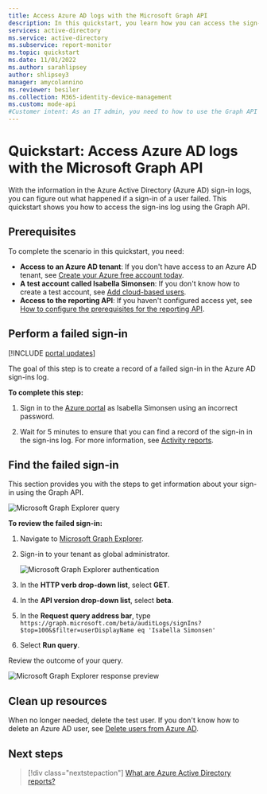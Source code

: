 ```yaml
---
title: Access Azure AD logs with the Microsoft Graph API 
description: In this quickstart, you learn how you can access the sign-ins log using the Graph API.
services: active-directory
ms.service: active-directory
ms.subservice: report-monitor
ms.topic: quickstart
ms.date: 11/01/2022
ms.author: sarahlipsey
author: shlipsey3
manager: amycolannino
ms.reviewer: besiler
ms.collection: M365-identity-device-management
ms.custom: mode-api
#Customer intent: As an IT admin, you need to how to use the Graph API to access the log files so that you can fix issues.
---
```

# Quickstart: Access Azure AD logs with the Microsoft Graph API 

With the information in the Azure Active Directory (Azure AD) sign-in logs, you can figure out what happened if a sign-in of a user failed. This quickstart shows you how to access the sign-ins log using the Graph API.


## Prerequisites

To complete the scenario in this quickstart, you need:

- **Access to an Azure AD tenant**: If you don't have access to an Azure AD tenant, see [Create your Azure free account today](https://azure.microsoft.com/free/?WT.mc_id=A261C142F). 
- **A test account called Isabella Simonsen**: If you don't know how to create a test account, see [Add cloud-based users](../fundamentals/add-users.md#add-a-new-user).
- **Access to the reporting API**: If you haven't configured access yet, see [How to configure the prerequisites for the reporting API](howto-configure-prerequisites-for-reporting-api.md).


## Perform a failed sign-in

[!INCLUDE [portal updates](~/articles/active-directory/includes/portal-update.md)]

The goal of this step is to create a record of a failed sign-in in the Azure AD sign-ins log.

**To complete this step:**

1. Sign in to the [Azure portal](https://portal.azure.com) as Isabella Simonsen using an incorrect password.

2. Wait for 5 minutes to ensure that you can find a record of the sign-in in the sign-ins log. For more information, see [Activity reports](./overview-reports.md#activity-reports).



## Find the failed sign-in

This section provides you with the steps to get information about your sign-in using the Graph API.

 ![Microsoft Graph Explorer query](./media/quickstart-access-log-with-graph-api/graph-explorer-query.png)   

**To review the failed sign-in:**

1. Navigate to [Microsoft Graph Explorer](https://developer.microsoft.com/en-us/graph/graph-explorer).

2. Sign-in to your tenant as global administrator.

    ![Microsoft Graph Explorer authentication](./media/quickstart-access-log-with-graph-api/graph-explorer-authentication.png)   

3. In the **HTTP verb drop-down list**, select **GET**.

4. In the **API version drop-down list**, select **beta**.

5. In the **Request query address bar**, type `https://graph.microsoft.com/beta/auditLogs/signIns?$top=100&$filter=userDisplayName eq 'Isabella Simonsen'`
 
6. Select **Run query**.

Review the outcome of your query.

 ![Microsoft Graph Explorer response preview](./media/quickstart-access-log-with-graph-api/response-preview.png)   


## Clean up resources

When no longer needed, delete the test user. If you don't know how to delete an Azure AD user, see [Delete users from Azure AD](../fundamentals/add-users.md#delete-a-user).

## Next steps

> [!div class="nextstepaction"]
> [What are Azure Active Directory reports?](overview-reports.md)
